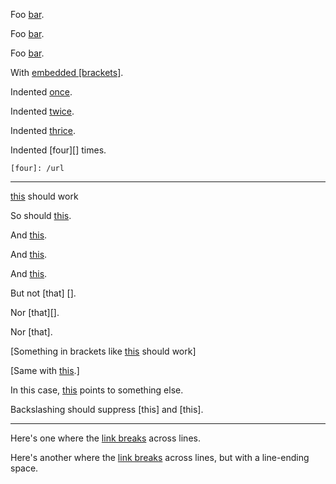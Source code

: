 Foo [bar][1].

Foo [bar][1].

Foo [bar][1].

[1]: /url/  "Title"


With [embedded [brackets]][b].


Indented [once][].

Indented [twice][].

Indented [thrice][].

Indented [four][] times.

 [once]: /url

  [twice]: /url

   [thrice]: /url

    [four]: /url


[b]: /url/

* * *

[this][this] should work

So should [this][this].

And [this][].

And [this][].

And [this].

But not [that] [].

Nor [that][].

Nor [that].

[Something in brackets like [this][] should work]

[Same with [this].]

In this case, [this](/somethingelse/) points to something else.

Backslashing should suppress \[this] and [this\].

[this]: foo


* * *

Here's one where the [link breaks] across lines.

Here's another where the [link breaks] across lines, but with a line-ending space.


[link breaks]: /url/
